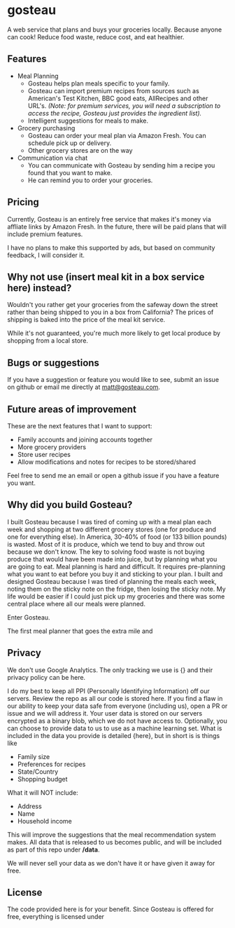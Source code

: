 # gosteau

A web service that plans and buys your groceries locally. Because anyone can cook! Reduce food waste, reduce cost, and eat healthier.

## Features

- Meal Planning
  - Gosteau helps plan meals specific to your family.
  - Gosteau can import premium recipes from sources such as American's Test Kitchen, BBC good eats, AllRecipes and other URL's. _(Note: for premium services, you will need a subscription to access the recipe, Gosteau just provides the ingredient list)._
  - Intelligent suggestions for meals to make.
- Grocery purchasing
  - Gosteau can order your meal plan via Amazon Fresh. You can schedule pick up or delivery.
  - Other grocery stores are on the way
- Communication via chat
  - You can communicate with Gosteau by sending him a recipe you found that you want to make. 
  - He can remind you to order your groceries.

## Pricing

Currently, Gosteau is an entirely free service that makes it's money via affliate links by Amazon Fresh.
In the future, there will be paid plans that will include premium features.

I have no plans to make this supported by ads, but based on community feedback, I will consider it.

## Why not use (insert meal kit in a box service here) instead?

Wouldn't you rather get your groceries from the safeway down the street rather than being shipped to you in a box from California?
The prices of shipping is baked into the price of the meal kit service.

While it's not guaranteed, you're much more likely to get local produce by shopping from a local store.

## Bugs or suggestions

If you have a suggestion or feature you would like to see, submit an issue on github or email me directly at matt@gosteau.com.

## Future areas of improvement

These are the next features that I want to support:

- Family accounts and joining accounts together
- More grocery providers
- Store user recipes
- Allow modifications and notes for recipes to be stored/shared

Feel free to send me an email or open a github issue if you have a feature you want.

## Why did you build Gosteau?

I built Gosteau because I was tired of coming up with a meal plan each week and shopping at two different grocery stores (one for produce and one for everything else).
In America, 30-40% of food (or 133 billion pounds) is wasted. 
Most of it is produce, which we tend to buy and throw out because we don't know.
The key to solving food waste is not buying produce that would have been made into juice, but by planning what you are going to eat.
Meal planning is hard and difficult.
It requires pre-planning what you want to eat before you buy it and sticking to your plan.
I built and designed Gosteau because I was tired of planning the meals each week, noting them on the sticky note on the fridge, then losing the sticky note.
My life would be easier if I could just pick up my groceries and there was some central place where all our meals were planned.

Enter Gosteau.

The first meal planner that goes the extra mile and 

## Privacy

We don't use Google Analytics.
The only tracking we use is {} and their privacy policy can be here.

I do my best to keep all PPI (Personally Identifying Information) off our servers.
Review the repo as all our code is stored here.
If you find a flaw in our ability to keep your data safe from everyone (including us), open a PR or issue and we will address it.
Your user data is stored on our servers encrypted as a binary blob, which we do not have access to.
Optionally, you can choose to provide data to us to use as a machine learning set.
What is included in the data you provide is detailed {here}, but in short is is things like 

 - Family size
 - Preferences for recipes
 - State/Country
 - Shopping budget

What it will NOT include:

 - Address
 - Name
 - Household income

This will improve the suggestions that the meal recommendation system makes.
All data that is released to us becomes public, and will be included as part of this repo under **/data**.

We will never sell your data as we don't have it or have given it away for free.

## License

The code provided here is for your benefit.
Since Gosteau is offered for free, everything is licensed under 

